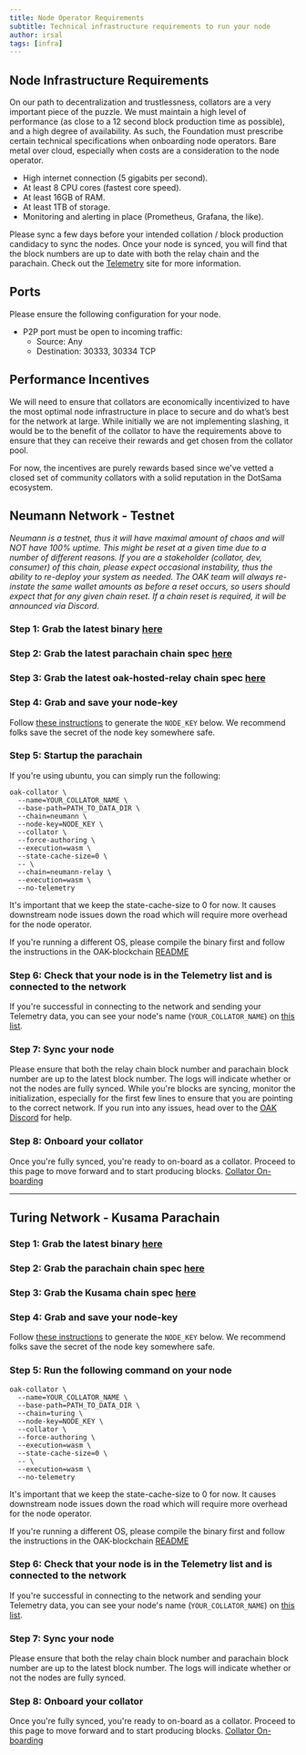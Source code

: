 ```yaml
---
title: Node Operator Requirements
subtitle: Technical infrastructure requirements to run your node
author: irsal
tags: [infra]
---
```


## Node Infrastructure Requirements
On our path to decentralization and trustlessness, collators are a very important piece of the puzzle. We must maintain a high level of performance (as close to a 12 second block production time as possible), and a high degree of availability. As such, the Foundation must prescribe certain technical specifications when onboarding node operators. 
Bare metal over cloud, especially when costs are a consideration to the node operator.
- High internet connection (5 gigabits per second).
- At least 8 CPU cores (fastest core speed).
- At least 16GB of RAM.
- At least 1TB of storage.
- Monitoring and alerting in place (Prometheus, Grafana, the like).

Please sync a few days before your intended collation / block production candidacy to sync the nodes. Once your node is synced, you will find that the block numbers are up to date with both the relay chain and the parachain. Check out the [Telemetry](https://telemetry.polkadot.io/#list/0x0f62b701fb12d02237a33b84818c11f621653d2b1614c777973babf4652b535d) site for more information.

## Ports
Please ensure the following configuration for your node.
- P2P port must be open to incoming traffic:
    - Source: Any
    - Destination: 30333, 30334 TCP

## Performance Incentives
We will need to ensure that collators are economically incentivized to have the most optimal node infrastructure in place to secure and do what’s best for the network at large. While initially we are not implementing slashing, it would be to the benefit of the collator to have the requirements above to ensure that they can receive their rewards and get chosen from the collator pool.

For now, the incentives are purely rewards based since we've vetted a closed set of community collators with a solid reputation in the DotSama ecosystem. 

## Neumann Network - Testnet
*Neumann is a testnet, thus it will have maximal amount of chaos and will NOT have 100% uptime. This might be reset at a given time due to a number of different reasons. If you are a stakeholder (collator, dev, consumer) of this chain, please expect occasional instability, thus the ability to re-deploy your system as needed. The OAK team will always re-instate the same wallet amounts as before a reset occurs, so users should expect that for any given chain reset. If a chain reset is required, it will be announced via Discord.*

### Step 1: Grab the latest binary [here](https://github.com/OAK-Foundation/OAK-blockchain/releases/latest)

### Step 2: Grab the latest parachain chain spec [here](https://github.com/OAK-Foundation/OAK-blockchain/blob/master/node/res/neumann.json)

### Step 3: Grab the latest oak-hosted-relay chain spec [here](https://github.com/OAK-Foundation/OAK-blockchain/blob/master/node/res/neumann-rococo-testnet.json)

### Step 4: Grab and save your node-key

Follow [these instructions](https://docs.substrate.io/v3/tools/subkey/#generating-node-keys) to generate the `NODE_KEY` below. We recommend folks save the secret of the node key somewhere safe.

### Step 5: Startup the parachain
If you're using ubuntu, you can simply run the following:
```
oak-collator \
  --name=YOUR_COLLATOR_NAME \
  --base-path=PATH_TO_DATA_DIR \
  --chain=neumann \
  --node-key=NODE_KEY \
  --collator \
  --force-authoring \
  --execution=wasm \
  --state-cache-size=0 \
  -- \
  --chain=neumann-relay \
  --execution=wasm \
  --no-telemetry
```
It's important that we keep the state-cache-size to 0 for now. It causes downstream node issues down the road which will require more overhead for the node operator.

If you're running a different OS, please compile the binary first and follow the instructions in the OAK-blockchain [README](https://github.com/OAK-Foundation/OAK-blockchain#install-oak-blockchain)

### Step 6: Check that your node is in the Telemetry list and is connected to the network
If you're successful in connecting to the network and sending your Telemetry data, you can see your node's name (`YOUR_COLLATOR_NAME`) on [this list](https://telemetry.polkadot.io/#list/0x42e75532d6809775cef4b9ca8e4bb49be2dc1e87c9ff1ba299e78481b5cb3047).

### Step 7: Sync your node
Please ensure that both the relay chain block number and parachain block number are up to the latest block number. The logs will indicate whether or not the nodes are fully synced.
While you're blocks are syncing, monitor the initialization, especially for the first few lines to ensure that you are pointing to the correct network. If you run into any issues, head over to the [OAK Discord](https://discord.gg/7W9UDvsbwh) for help.

### Step 8: Onboard your collator
Once you're fully synced, you're ready to on-board as a collator. Proceed to this page to move forward and to start producing blocks. [Collator On-boarding](./collators.md)

----------------------------------------------------------------------------------------------------------------------------------
## Turing Network - Kusama Parachain 
### Step 1: Grab the latest binary [here](https://github.com/OAK-Foundation/OAK-blockchain/releases/latest)

### Step 2: Grab the parachain chain spec [here](https://github.com/OAK-Foundation/OAK-blockchain/blob/master/node/res/turing.json)

### Step 3: Grab the Kusama chain spec [here](https://github.com/paritytech/polkadot/blob/master/node/service/res/kusama.json)

### Step 4: Grab and save your node-key

Follow [these instructions](https://docs.substrate.io/v3/tools/subkey/#generating-node-keys) to generate the `NODE_KEY` below. We recommend folks save the secret of the node key somewhere safe.

### Step 5: Run the following command on your node 
```
oak-collator \
  --name=YOUR_COLLATOR_NAME \
  --base-path=PATH_TO_DATA_DIR \
  --chain=turing \
  --node-key=NODE_KEY \
  --collator \
  --force-authoring \
  --execution=wasm \
  --state-cache-size=0 \
  -- \
  --execution=wasm \
  --no-telemetry
```
It's important that we keep the state-cache-size to 0 for now. It causes downstream node issues down the road which will require more overhead for the node operator.

If you're running a different OS, please compile the binary first and follow the instructions in the OAK-blockchain [README](https://github.com/OAK-Foundation/OAK-blockchain#install-oak-blockchain)

### Step 6: Check that your node is in the Telemetry list and is connected to the network
If you're successful in connecting to the network and sending your Telemetry data, you can see your node's name (`YOUR_COLLATOR_NAME`) on [this list](https://telemetry.polkadot.io/#list/0x0f62b701fb12d02237a33b84818c11f621653d2b1614c777973babf4652b535d).

### Step 7: Sync your node
Please ensure that both the relay chain block number and parachain block number are up to the latest block number. The logs will indicate whether or not the nodes are fully synced.

### Step 8: Onboard your collator
Once you're fully synced, you're ready to on-board as a collator. Proceed to this page to move forward and to start producing blocks. [Collator On-boarding](../collators)
